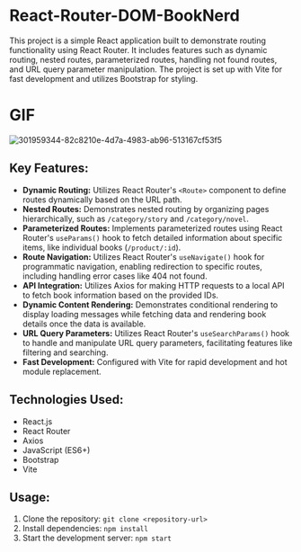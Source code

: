 # React-Router-DOM-BookNerd

This project is a simple React application built to demonstrate routing functionality using React Router. It includes features such as dynamic routing, nested routes, parameterized routes, handling not found routes, and URL query parameter manipulation. The project is set up with Vite for fast development and utilizes Bootstrap for styling.

# GIF

![301959344-82c8210e-4d7a-4983-ab96-513167cf53f5](https://github.com/SakirParlakbileker/ReactRouterDOM-BookNerd/assets/147662891/99d6b8dd-3635-4b5e-85f2-edb4ae2e2bc3)



## Key Features:

- **Dynamic Routing:** Utilizes React Router's `<Route>` component to define routes dynamically based on the URL path.
- **Nested Routes:** Demonstrates nested routing by organizing pages hierarchically, such as `/category/story` and `/category/novel`.
- **Parameterized Routes:** Implements parameterized routes using React Router's `useParams()` hook to fetch detailed information about specific items, like individual books (`/product/:id`).
- **Route Navigation:** Utilizes React Router's `useNavigate()` hook for programmatic navigation, enabling redirection to specific routes, including handling error cases like 404 not found.
- **API Integration:** Utilizes Axios for making HTTP requests to a local API to fetch book information based on the provided IDs.
- **Dynamic Content Rendering:** Demonstrates conditional rendering to display loading messages while fetching data and rendering book details once the data is available.
- **URL Query Parameters:** Utilizes React Router's `useSearchParams()` hook to handle and manipulate URL query parameters, facilitating features like filtering and searching.
- **Fast Development:** Configured with Vite for rapid development and hot module replacement.

## Technologies Used:

- React.js
- React Router
- Axios
- JavaScript (ES6+)
- Bootstrap
- Vite

## Usage:

1. Clone the repository: `git clone <repository-url>`
2. Install dependencies: `npm install`
3. Start the development server: `npm start`


